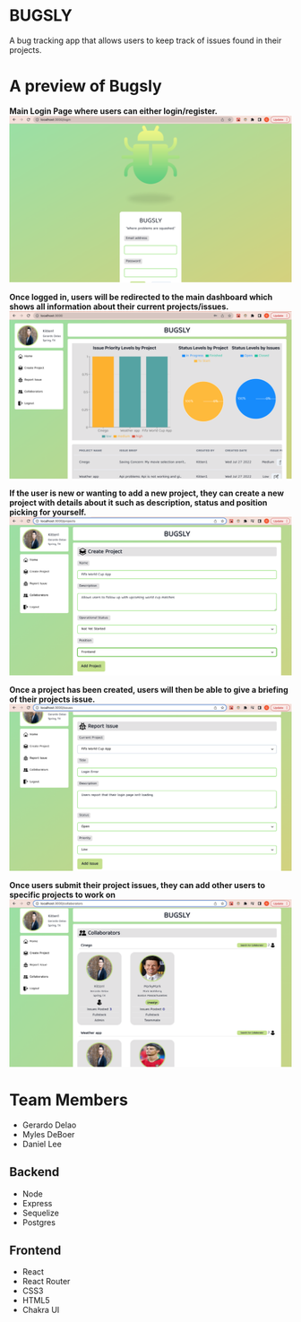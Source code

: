 # BUGSLY

A bug tracking app that allows users to keep track of issues found in their projects.

# A preview of Bugsly

**Main Login Page where users can either login/register.**
![Login!](Login.png)

**Once logged in, users will be redirected to the main dashboard which shows all information about their current projects/issues.**
![Dashboard!](Dashboard.png)

**If the user is new or wanting to add a new project, they can create a new project with details about it such as description, status and position picking for yourself.**
![Project](ProjectPage.png)

**Once a project has been created, users will then be able to give a briefing of their projects issue.**
![Issue!](IssuePage.png)

**Once users submit their project issues, they can add other users to specific projects to work on**
![Collaborator!](Collaborator.png)


# Team Members
* Gerardo Delao
* Myles DeBoer
* Daniel Lee

## Backend
* Node
* Express
* Sequelize
* Postgres

## Frontend
* React
* React Router
* CSS3
* HTML5
* Chakra UI


